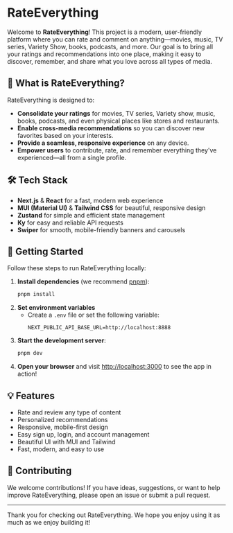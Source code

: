 # RateEverything

Welcome to **RateEverything**! This project is a modern, user-friendly platform where you can rate and comment on anything—movies, music, TV series, Variety Show, books, podcasts, and more. Our goal is to bring all your ratings and recommendations into one place, making it easy to discover, remember, and share what you love across all types of media.

## 🌟 What is RateEverything?
RateEverything is designed to:
- **Consolidate your ratings** for movies, TV series, Variety show, music, books, podcasts, and even physical places like stores and restaurants.
- **Enable cross-media recommendations** so you can discover new favorites based on your interests.
- **Provide a seamless, responsive experience** on any device.
- **Empower users** to contribute, rate, and remember everything they've experienced—all from a single profile.

## 🛠️ Tech Stack
- **Next.js** & **React** for a fast, modern web experience
- **MUI (Material UI)** & **Tailwind CSS** for beautiful, responsive design
- **Zustand** for simple and efficient state management
- **Ky** for easy and reliable API requests
- **Swiper** for smooth, mobile-friendly banners and carousels

## 🚀 Getting Started
Follow these steps to run RateEverything locally:

1. **Install dependencies** (we recommend [pnpm](https://pnpm.io/)):
   ```bash
   pnpm install
   ```
2. **Set environment variables**
   - Create a `.env` file or set the following variable:
     ```
     NEXT_PUBLIC_API_BASE_URL=http://localhost:8888
     ```
3. **Start the development server**:
   ```bash
   pnpm dev
   ```
4. **Open your browser** and visit [http://localhost:3000](http://localhost:3000) to see the app in action!

## 💡 Features
- Rate and review any type of content
- Personalized recommendations
- Responsive, mobile-first design
- Easy sign up, login, and account management
- Beautiful UI with MUI and Tailwind
- Fast, modern, and easy to use

## 🤝 Contributing
We welcome contributions! If you have ideas, suggestions, or want to help improve RateEverything, please open an issue or submit a pull request.

---

Thank you for checking out RateEverything. We hope you enjoy using it as much as we enjoy building it!

